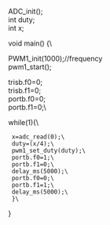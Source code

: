 ADC_init();\
int duty;\
int x;

void main() {\

  PWM1_init(1000);//frequency\
  pwm1_start();
  
  trisb.f0=0;\
  trisb.f1=0;\
  portb.f0=0;\
  portb.f1=0;\
  
  while(1){\

     x=adc_read(0);\
     duty=(x/4);\
     pwm1_set_duty(duty);\
     portb.f0=1;\
     portb.f1=0;\
     delay_ms(5000);\
     portb.f0=0;\
     portb.f1=1;\
     delay_ms(5000);\
     }\
   }
